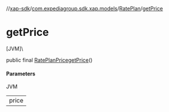 //[xap-sdk](../../../index.md)/[com.expediagroup.sdk.xap.models](../index.md)/[RatePlan](index.md)/[getPrice](get-price.md)

# getPrice

[JVM]\

public final [RatePlanPrice](../-rate-plan-price/index.md)[getPrice](get-price.md)()

#### Parameters

JVM

| |
|---|
| price |
